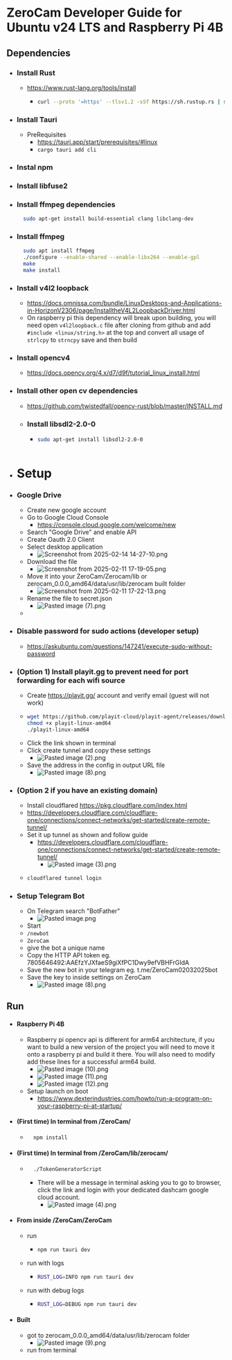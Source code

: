 # ZeroCam Developer Guide for Ubuntu v24 LTS and Raspberry Pi 4B

## Dependencies
- ### Install Rust
  - https://www.rust-lang.org/tools/install
    - ```bash 
      curl --proto '=https' --tlsv1.2 -sSf https://sh.rustup.rs | sh
      ```
- ### Install Tauri
  - PreRequisites
    - https://tauri.app/start/prerequisites/#linux
    - ```cargo tauri add cli```
- ### Instal npm
- ### Install libfuse2
- ### Install ffmpeg dependencies
  ```bash 
    sudo apt-get install build-essential clang libclang-dev
  ```
- ### Install ffmpeg
  ```bash 
    sudo apt install ffmpeg
    ./configure --enable-shared --enable-libx264 --enable-gpl
    make
    make install
  ```
- ### Install v4l2 loopback
  - https://docs.omnissa.com/bundle/LinuxDesktops-and-Applications-in-HorizonV2306/page/InstalltheV4L2LoopbackDriver.html
  - On raspberry pi this dependency will break upon building, you will need open `v4l2loopback.c` file 
    after cloning from github and add `#include <linux/string.h>` at the top and convert all usage 
    of `strlcpy` to `strncpy` save and then build
- ### Install opencv4
  - https://docs.opencv.org/4.x/d7/d9f/tutorial_linux_install.html
- ### Install other open cv dependencies
  - https://github.com/twistedfall/opencv-rust/blob/master/INSTALL.md
  - ### Install libsdl2-2.0-0
    - ```bash
      sudo apt-get install libsdl2-2.0-0
    ```
    
- # Setup
- ### Google Drive
  - Create new google account
  - Go to Google Cloud Console
      - https://console.cloud.google.com/welcome/new
  - Search "Google Drive" and enable API
  - Create Oauth 2.0 Client
  - Select desktop application
      - ![Screenshot from 2025-02-14 14-27-10.png](DocsResources/Screenshot%20from%202025-02-14%2014-27-10.png)
  - Download the file
      - ![Screenshot from 2025-02-11 17-19-05.png](DocsResources/Screenshot%20from%202025-02-11%2017-19-05.png)
  - Move it into your ZeroCam/Zerocam/lib or zerocam_0.0.0_amd64/data/usr/lib/zerocam built folder
      - ![Screenshot from 2025-02-11 17-22-13.png](DocsResources/Screenshot%20from%202025-02-11%2017-22-13.png)
  - Rename the file to secret.json
      - ![Pasted image (7).png](DocsResources/Pasted%20image%20%287%29.png)
  - 
- ### Disable password for sudo actions (developer setup)
  - https://askubuntu.com/questions/147241/execute-sudo-without-password
- ### (Option 1) Install playit.gg to prevent need for port forwarding for each wifi source
  - Create https://playit.gg/ account and verify email (guest will not work)
  - ```bash
    wget https://github.com/playit-cloud/playit-agent/releases/download/v0.15.0/playit-linux-amd64
    chmod +x playit-linux-amd64
    ./playit-linux-amd64
    ```
  - Click the link shown in terminal
  - Click create tunnel and copy these settings
    - ![Pasted image (2).png](DocsResources/Pasted%20image%20%282%29.png)
  - Save the address in the config in output URL file
    - ![Pasted image (8).png](DocsResources/Pasted%20image%20%288%29.png)
- ### (Option 2 if you have an existing domain)
  - Install cloudflared https://pkg.cloudflare.com/index.html
  - https://developers.cloudflare.com/cloudflare-one/connections/connect-networks/get-started/create-remote-tunnel/
  - Set it up tunnel as shown and follow guide
    - https://developers.cloudflare.com/cloudflare-one/connections/connect-networks/get-started/create-remote-tunnel/
      - ![Pasted image (3).png](DocsResources/Pasted%20image%20%283%29.png)
  - ```bash 
    cloudflared tunnel login
    ```
- ### Setup Telegram Bot
  - On Telegram search "BotFather"
    - ![Pasted image.png](../DocsResources/Pasted%20image.png)
  - Start
  - ```/newbot```
  - ```ZeroCam```
  - give the bot a unique name
  - Copy the HTTP API token eg. 7805646492:AAEfzYJXfaeS9giXfPC1Dwy9efVBHFrGIdA
  - Save the new bot in your telegram eg. t.me/ZeroCam02032025bot
  - Save the key to inside settings on ZeroCam
    - ![Pasted image (8).png](DocsResources/Pasted%20image%20%288%29.png)
    
## Run

- #### Raspberry Pi 4B
  - Raspberry pi opencv api is different for arm64 architecture, if you want to build a new version of the project
    you will need to move it onto a raspberry pi and build it there. You will also need to modify add these lines for a 
    successful arm64 build.
    - ![Pasted image (10).png](DocsResources/Pasted%20image%20%2810%29.png)
    - ![Pasted image (11).png](DocsResources/Pasted%20image%20%2811%29.png)
    - ![Pasted image (12).png](DocsResources/Pasted%20image%20%2812%29.png)
  - Setup launch on boot
    - https://www.dexterindustries.com/howto/run-a-program-on-your-raspberry-pi-at-startup/
    
- #### (First time) In terminal from /ZeroCam/
  - ```bash 
      npm install
    ```
- #### (First time) In terminal from /ZeroCam/lib/zerocam/
  - ```bash 
      ./TokenGeneratorScript
    ```
    - There will be a message in terminal asking you to go to browser,
      click the link and login with your dedicated dashcam google cloud account.
      - ![Pasted image (4).png](DocsResources/Pasted%20image%20%284%29.png)
  
- #### From inside /ZeroCam/ZeroCam
  - run 
    - ```bash
      npm run tauri dev
      ```
  - run with logs 
    - ```bash
      RUST_LOG=INFO npm run tauri dev
      ```
  - run with debug logs
    - ```bash
      RUST_LOG=DEBUG npm run tauri dev
      ```
      
- #### Built
  - got to zerocam_0.0.0_amd64/data/usr/lib/zerocam folder
    - ![Pasted image (9).png](DocsResources/Pasted%20image%20%289%29.png)
  - run from terminal
